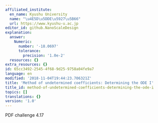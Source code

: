 ```yaml
---
affiliated_institute:
  en_name: Kyushu University
  name: "\u4E5D\u5DDE\u5927\u5B66"
  url: https://www.kyushu-u.ac.jp
editor_id: github.NanoScaleDesign
explanation:
  answer:
    Numeric:
      number: '-18.0697'
      tolerance:
        precision: '1.0e-2'
  resources: {}
extra_resources: {}
id: 65cc3492-2545-4f68-9d25-9758a04fe9a7
language: en
modified: '2018-11-04T19:44:23.706321Z'
title: 'Method of undetermined coefficients: Determining the ODE I'
title_id: method-of-undetermined-coefficients-determining-the-ode-i
topics: []
translations: {}
version: '1.0'
---
```



PDF challenge 4.17
